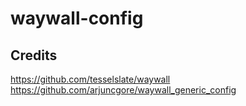 # waywall-config

## Credits

https://github.com/tesselslate/waywall
https://github.com/arjuncgore/waywall_generic_config